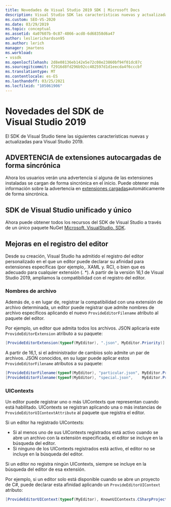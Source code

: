 ```yaml
---
title: Novedades de Visual Studio 2019 SDK | Microsoft Docs
description: Visual Studio SDK las características nuevas y actualizadas de Visual Studio 2019, incluidas las mejoras de registro del editor.
ms.custom: SEO-VS-2020
ms.date: 03/29/2019
ms.topic: conceptual
ms.assetid: 4a07607b-0c87-4866-acd8-6d68358d6a47
author: leslierichardson95
ms.author: lerich
manager: jmartens
ms.workload:
- vssdk
ms.openlocfilehash: 2d8e08136eb142e5e72c08e23860bf94f01dc87c
ms.sourcegitcommit: f2916d8fd296b92cc402597d1d1eecda4f6cccbf
ms.translationtype: MT
ms.contentlocale: es-ES
ms.lasthandoff: 03/25/2021
ms.locfileid: "105061906"
---
```

# <a name="whats-new-in-the-visual-studio-2019-sdk"></a>Novedades del SDK de Visual Studio 2019

El SDK de Visual Studio tiene las siguientes características nuevas y actualizadas para Visual Studio 2019.

## <a name="synchronously-autoloaded-extensions-warning"></a>ADVERTENCIA de extensiones autocargadas de forma sincrónica

Ahora los usuarios verán una advertencia si alguna de las extensiones instaladas se cargan de forma sincrónica en el inicio. Puede obtener más información sobre la advertencia en [extensiones cargadas](synchronously-autoloaded-extensions.md)automáticamente de forma sincrónica.

## <a name="single-unified-visual-studio-sdk"></a>SDK de Visual Studio unificado y único

Ahora puede obtener todos los recursos del SDK de Visual Studio a través de un único paquete NuGet [Microsoft. VisualStudio. SDK](https://www.nuget.org/packages/microsoft.visualstudio.sdk).

## <a name="editor-registration-enhancements"></a>Mejoras en el registro del editor

Desde su creación, Visual Studio ha admitido el registro del editor personalizado en el que un editor puede declarar su afinidad para extensiones específicas (por ejemplo,. XAML y. RC), o bien que es adecuado para cualquier extensión (. *). A partir de la versión 16,1 de Visual Studio 2019, ampliamos la compatibilidad con el registro del editor.

### <a name="filenames"></a>Nombres de archivo

Además de, o en lugar de, registrar la compatibilidad con una extensión de archivo determinada, un editor puede registrar que admite nombres de archivo específicos aplicando el nuevo `ProvideEditorFilename` atributo al paquete del editor.

Por ejemplo, un editor que admita todos los archivos. JSON aplicaría este `ProvideEditorExtension` atributo a su paquete:

```cs
[ProvideEditorExtension(typeof(MyEditor), ".json", MyEditor.Priority)]
```

A partir de 16,1, si el administrador de cambios solo admite un par de archivos. JSON conocidos, en su lugar puede aplicar estos `ProvideEditorFilename` atributos a su paquete:

```cs
[ProvideEditorFilename(typeof(MyEditor), "particular.json", MyEditor.Priority)]
[ProvideEditorFilename(typeof(MyEditor), "special.json",    MyEditor.Priority)]
```

### <a name="uicontexts"></a>UIContexts

Un editor puede registrar uno o más UIContexts que representan cuando está habilitado. UIContexts se registran aplicando una o más instancias de `ProvideEditorUIContextAttribute` al paquete que registra el editor.

Si un editor ha registrado UIContexts:

- Si al menos uno de sus UIContexts registrados está activo cuando se abre un archivo con la extensión especificada, el editor se incluye en la búsqueda del editor.
- Si ninguno de los UIContexts registrados está activo, el editor no se incluye en la búsqueda del editor.

Si un editor no registra ningún UIContexts, siempre se incluye en la búsqueda del editor de esa extensión.

Por ejemplo, si un editor solo está disponible cuando se abre un proyecto de C#, puede declarar esta afinidad aplicando un `ProvideEditorUIContext` atributo:

```cs
[ProvideEditorUIContext(typeof(MyEditor), KnownUIContexts.CSharpProjectContext)]
```
